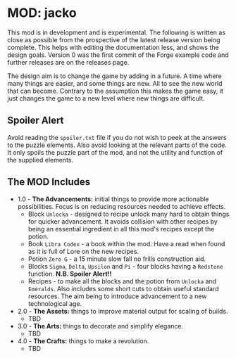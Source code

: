 MOD: jacko
==========

This mod is in development and is experimental. The following is written as close as possible from the prospective of the latest release version being complete. This helps with editing the documentation less, and shows the design goals. Version 0 was the first commit of the Forge example code and further releases are on the releases page.

The design aim is to change the game by adding in a future. A time where many things are easier, and some things are new. All to see the new world that can become. Contrary to the assumption this makes the game easy, it just changes the game to a new level where new things are difficult.

Spoiler Alert
-------------

Avoid reading the `spoiler.txt` file if you do not wish to peek at the answers to the puzzle elements. Also avoid looking at the relevant parts of the code. It only spoils the puzzle part of the mod, and not the utility and function of the supplied elements.

The MOD Includes
----------------

* 1.0 - **The Advancements:** initial things to provide more actionable possibilities. Focus is on reducing resources needed to achieve effects.
    - Block `Unlocka` - designed to recipe unlock many hard to obtain things for quicker advancement. It avoids collision with other recipes by being an essential ingredient in all this mod's recipes except the potion.
    - Book `Libra Codex` - a book within the mod. Have a read when found as it is full of Lore on the new recipes.
    - Potion `Zero G` - a 15 minute slow fall no frills construction aid.
    - Blocks `Sigma`, `Delta`, `Upsilon` and `Pi` - four blocks having a `Redstone` function. **N.B. Spoiler Alert!!**
    - Recipes - to make all the blocks and the potion from `Unlocka` and `Emeralds`. Also includes some short cuts to obtain useful standard resources. The aim being to introduce advancement to a new technological age.
* 2.0 - **The Assets:** things to improve material output for scaling of builds.
    - TBD
* 3.0 - **The Arts:** things to decorate and simplify elegance.
    - TBD
* 4.0 - **The Crafts:** things to make a revolution.
    - TBD